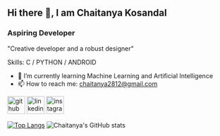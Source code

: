 ## Hi there 👋, I am Chaitanya Kosandal
### Aspiring Developer

"Creative developer and a robust designer"

Skills: C / PYTHON / ANDROID

- 🌱 I’m currently learning Machine Learning and Artificial Intelligence
- 📫 How to reach me: chaitanya2812@gmail.com


[<img src='https://cdn.jsdelivr.net/npm/simple-icons@3.0.1/icons/github.svg' alt='github' height='40'>](https://github.com/ck0070)  [<img src='https://cdn.jsdelivr.net/npm/simple-icons@3.0.1/icons/linkedin.svg' alt='linkedin' height='40'>](https://www.linkedin.com/in/chaitanya-kosandal-808689216/) [<img src='https://cdn.jsdelivr.net/npm/simple-icons@3.0.1/icons/instagram.svg' alt='instagram' height='40'>](https://www.instagram.com/chaitanya_kosandal/) 

[![Top Langs](https://github-readme-stats.vercel.app/api/top-langs/?username=ck0070&layout=compact)](https://github.com/anuraghazra/github-readme-stats) ![Chaitanya's GitHub stats](https://github-readme-stats.vercel.app/api?username=ck0070&show_icons=true&theme=synthwave)
 

